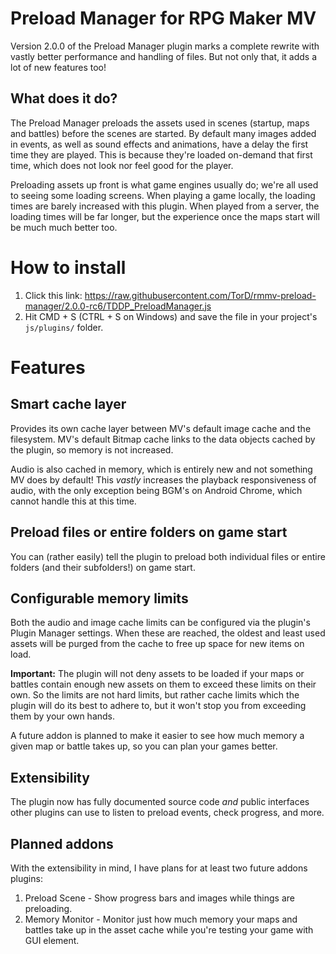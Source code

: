 # Preload Manager for RPG Maker MV
Version 2.0.0 of the Preload Manager plugin marks a complete rewrite with vastly better performance and handling of files. But not only that, it adds a lot of new features too!

## What does it do?
The Preload Manager preloads the assets used in scenes (startup, maps and battles) before the scenes are started. By default many images added in events, as well as sound effects and animations, have a delay the first time they are played. This is because they're loaded on-demand that first time, which does not look nor feel good for the player.

Preloading assets up front is what game engines usually do; we're all used to seeing some loading screens. When playing a game locally, the loading times are barely increased with this plugin. When played from a server, the loading times will be far longer, but the experience once the maps start will be much much better too.

# How to install
1. Click this link: https://raw.githubusercontent.com/TorD/rmmv-preload-manager/2.0.0-rc6/TDDP_PreloadManager.js
2. Hit CMD + S (CTRL + S on Windows) and save the file in your project's `js/plugins/` folder.

# Features
## Smart cache layer
Provides its own cache layer between MV's default image cache and the filesystem. MV's default Bitmap cache links to the data objects cached by the plugin, so memory is not increased.

Audio is also cached in memory, which is entirely new and not something MV does by default! This *vastly* increases the playback responsiveness of audio, with the only exception being BGM's on Android Chrome, which cannot handle this at this time.

## Preload files or entire folders on game start
You can (rather easily) tell the plugin to preload both individual files or entire folders (and their subfolders!) on game start.

## Configurable memory limits
Both the audio and image cache limits can be configured via the plugin's Plugin Manager settings. When these are reached, the oldest and least used assets will be purged from the cache to free up space for new items on load.

__Important:__ The plugin will not deny assets to be loaded if your maps or battles contain enough new assets on them to exceed these limits on their own. So the limits are not hard limits, but rather cache limits which the plugin will do its best to adhere to, but it won't stop you from exceeding them by your own hands.

A future addon is planned to make it easier to see how much memory a given map or battle takes up, so you can plan your games better.

## Extensibility
The plugin now has fully documented source code _and_ public interfaces other plugins can use to listen to preload events, check progress, and more.

## Planned addons
With the extensibility in mind, I have plans for at least two future addons plugins:
1. Preload Scene - Show progress bars and images while things are preloading.
2. Memory Monitor - Monitor just how much memory your maps and battles take up in the asset cache while you're testing your game with GUI element.
